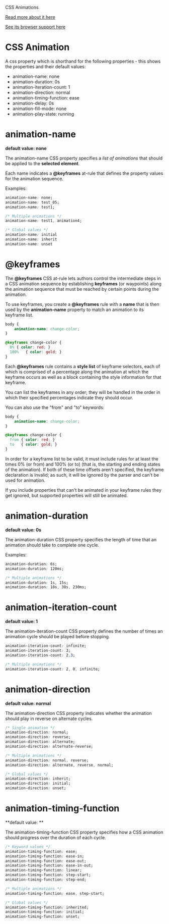 CSS Animations

[Read more about it here](https://developer.mozilla.org/en-US/docs/Web/CSS/animation)

[See its browser support here](http://caniuse.com/#search=animation)

# CSS Animation

A css property which is shorthand for the following properties - this shows the properties and their default values:
* animation-name: none
* animation-duration: 0s
* animation-iteration-count: 1
* animation-direction: normal
* animation-timing-function: ease
* animation-delay: 0s
* animation-fill-mode: none
* animation-play-state: running

# animation-name

**default value: none**

The animation-name CSS property specifies a *list of animations* that should be applied to the **selected element**. 

Each name indicates a **@keyframes** at-rule that defines the property values for the animation sequence.

Examples:

```css
animation-name: none;
animation-name: test_05;
animation-name: test1;

/* Multiple animations */
animation-name: test1, animation4;

/* Global values */
animation-name: initial
animation-name: inherit
animation-name: unset
```
# @keyframes

The **@keyframes** CSS at-rule lets authors control the intermediate steps in a CSS animation sequence by establishing **keyframes** (or waypoints) along the animation sequence that must be reached by certain points during the animation. 

To use keyframes, you create a **@keyframes** rule with a **name** that is then used by the **animation-name** property to match an animation to its keyframe list. 

```css
body {
    animation-name: change-color;
}

@keyframes change-color {
  0% { color: red; }
  100%   { color: gold; }
}
```

Each **@keyframes** rule contains a **style list** of keyframe selectors, each of which is comprised of a percentage along the animation at which the keyframe occurs as well as a block containing the style information for that keyframe.

You can list the keyframes in any order; they will be handled in the order in which their specified percentages indicate they should occur.

You can also use the "from" and "to" keywords:

```css
body {
    animation-name: change-color;
}

@keyframes change-color {
  from { color: red; }
  to   { color: gold; }
}
```

In order for a keyframe list to be valid, it must include rules for at least the times 0% (or from) and 100% (or to) (that is, the starting and ending states of the animation). If both of these time offsets aren't specified, the keyframe declaration is invalid; as such, it will be ignored by the parser and can't be used for animation.

If you include properties that can't be animated in your keyframe rules they get ignored, but supported properties will still be animated.

# animation-duration

**default value: 0s**

The animation-duration CSS property specifies the length of time that an animation should take to complete one cycle.

Examples:

```css
animation-duration: 6s;
animation-duration: 120ms;

/* Multiple animations */
animation-duration: 1s, 15s;
animation-duration: 10s, 30s, 230ms;
```

# animation-iteration-count

**default value: 1**

The animation-iteration-count CSS property defines the number of times an animation cycle should be played before stopping.

```css
animation-iteration-count: infinite;
animation-iteration-count: 3;
animation-iteration-count: 2.3;

/* Multiple animations */
animation-iteration-count: 2, 0, infinite;
```
# animation-direction

**default value: normal**

The animation-direction CSS property indicates whether the animation should play in reverse on alternate cycles.

```css
/* Single animation */
animation-direction: normal;
animation-direction: reverse;
animation-direction: alternate;
animation-direction: alternate-reverse;

/* Multiple animations */
animation-direction: normal, reverse;
animation-direction: alternate, reverse, normal;

/* Global values */
animation-direction: inherit;
animation-direction: initial;
animation-direction: unset;
```
# animation-timing-function

**default value: **

The animation-timing-function CSS property specifies how a CSS animation should progress over the duration of each cycle. 

```css
/* Keyword values */
animation-timing-function: ease;
animation-timing-function: ease-in;
animation-timing-function: ease-out;
animation-timing-function: ease-in-out;
animation-timing-function: linear;
animation-timing-function: step-start;
animation-timing-function: step-end;

/* Multiple animations */
animation-timing-function: ease, step-start;

/* Global values */
animation-timing-function: inherited;
animation-timing-function: initial;
animation-timing-function: unset;
```